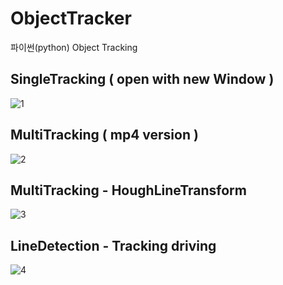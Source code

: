 # ObjectTracker
파이썬(python) Object Tracking

## SingleTracking ( open with new Window )
![1](./IndexImage/1.gif)

## MultiTracking ( mp4 version )
![2](./IndexImage/2.gif)

## MultiTracking - HoughLineTransform
![3](./IndexImage/3.gif)

## LineDetection - Tracking driving
![4](./IndexImage/4.gif)
